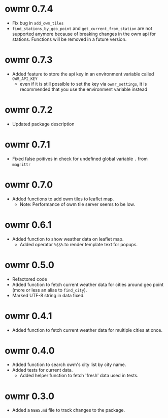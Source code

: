 # owmr 0.7.4

* Fix bug in `add_owm_tiles`
* `find_stations_by_geo_point` and `get_current_from_station` are not supported anymore because of breaking changes in the owm api for stations. Functions will be removed in a future version.

# owmr 0.7.3

* Added feature to store the api key in an environment variable called `OWM_API_KEY`
  - even if it is still possible to set the key via `owmr_settings`, it is recommended that you use the environment variable instead

# owmr 0.7.2

* Updated package description

# owmr 0.7.1

* Fixed false poitives in check for undefined global variable `.` from `magrittr`

# owmr 0.7.0

* Added functions to add owm tiles to leaflet map.
  - Note: Performance of owm tile server seems to be low.

# owmr 0.6.1

* Added function to show weather data on leaflet map.
  - Added operator `%$$%` to render template text for popups. 

# owmr 0.5.0

* Refactored code
* Added function to fetch current weather data for cities around geo point (more or less an alias to `find_city`).
* Marked UTF-8 string in data fixed.

# owmr 0.4.1

* Added function to fetch current weather data for multiple cities at once.

# owmr 0.4.0

* Added function to search owm's city list by city name.
* Added tests for current data.
   - Added helper function to fetch 'fresh' data used in tests.

# owmr 0.3.0

* Added a `NEWS.md` file to track changes to the package.
